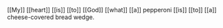 [[My]] [[heart]] [[is]] [[to]] [[God]] [[what]] [[a]] pepperoni [[is]] [[to]] [[a]] cheese-covered bread wedge.